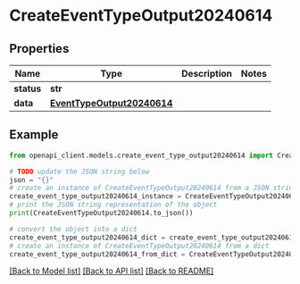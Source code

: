 # CreateEventTypeOutput20240614


## Properties

Name | Type | Description | Notes
------------ | ------------- | ------------- | -------------
**status** | **str** |  | 
**data** | [**EventTypeOutput20240614**](EventTypeOutput20240614.md) |  | 

## Example

```python
from openapi_client.models.create_event_type_output20240614 import CreateEventTypeOutput20240614

# TODO update the JSON string below
json = "{}"
# create an instance of CreateEventTypeOutput20240614 from a JSON string
create_event_type_output20240614_instance = CreateEventTypeOutput20240614.from_json(json)
# print the JSON string representation of the object
print(CreateEventTypeOutput20240614.to_json())

# convert the object into a dict
create_event_type_output20240614_dict = create_event_type_output20240614_instance.to_dict()
# create an instance of CreateEventTypeOutput20240614 from a dict
create_event_type_output20240614_from_dict = CreateEventTypeOutput20240614.from_dict(create_event_type_output20240614_dict)
```
[[Back to Model list]](../README.md#documentation-for-models) [[Back to API list]](../README.md#documentation-for-api-endpoints) [[Back to README]](../README.md)


